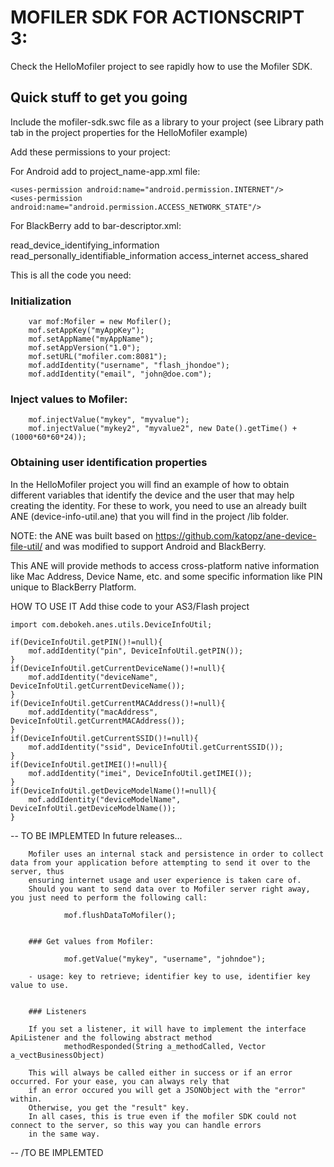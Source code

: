 # MOFILER SDK FOR ACTIONSCRIPT 3:

Check the HelloMofiler project to see rapidly how to use the Mofiler SDK.


## Quick stuff to get you going

Include the mofiler-sdk.swc file as a library to your project (see Library path tab in the project properties for the HelloMofiler example)

Add these permissions to your project: 

For Android add to project_name-app.xml file:

    <uses-permission android:name="android.permission.INTERNET"/>
    <uses-permission android:name="android.permission.ACCESS_NETWORK_STATE"/>


For BlackBerry add to bar-descriptor.xml:

   <permission>read_device_identifying_information</permission>
   <permission>read_personally_identifiable_information</permission>
   <permission>access_internet</permission>
   <permission>access_shared</permission>

This is all the code you need:

### Initialization

        var mof:Mofiler = new Mofiler();
        mof.setAppKey("myAppKey");
        mof.setAppName("myAppName");
        mof.setAppVersion("1.0");
        mof.setURL("mofiler.com:8081");
        mof.addIdentity("username", "flash_jhondoe");
        mof.addIdentity("email", "john@doe.com");

### Inject values to Mofiler:

  		mof.injectValue("mykey", "myvalue");
        mof.injectValue("mykey2", "myvalue2", new Date().getTime() + (1000*60*60*24));

### Obtaining user identification properties

In the HelloMofiler project you will find an example of how to obtain different variables that identify the device and the user that may help creating the identity. For these to work, you need to use an already built ANE (device-info-util.ane) that you will find in the project /lib folder.

NOTE: the ANE was built based on https://github.com/katopz/ane-device-file-util/ and was modified to support Android and BlackBerry. 

This ANE will provide methods to access cross-platform native information like Mac Address, Device Name, etc. and some specific information like PIN unique to BlackBerry Platform. 

HOW TO USE IT
Add thise code to your AS3/Flash project

    import com.debokeh.anes.utils.DeviceInfoUtil;

    if(DeviceInfoUtil.getPIN()!=null){
        mof.addIdentity("pin", DeviceInfoUtil.getPIN());
    }
    if(DeviceInfoUtil.getCurrentDeviceName()!=null){
        mof.addIdentity("deviceName", DeviceInfoUtil.getCurrentDeviceName());
    }
    if(DeviceInfoUtil.getCurrentMACAddress()!=null){
        mof.addIdentity("macAddress", DeviceInfoUtil.getCurrentMACAddress());
    }
    if(DeviceInfoUtil.getCurrentSSID()!=null){
        mof.addIdentity("ssid", DeviceInfoUtil.getCurrentSSID());
    }
    if(DeviceInfoUtil.getIMEI()!=null){
        mof.addIdentity("imei", DeviceInfoUtil.getIMEI());
    }
    if(DeviceInfoUtil.getDeviceModelName()!=null){
        mof.addIdentity("deviceModelName", DeviceInfoUtil.getDeviceModelName());
    }

-- TO BE IMPLEMTED
In future releases...

        Mofiler uses an internal stack and persistence in order to collect data from your application before attempting to send it over to the server, thus
        ensuring internet usage and user experience is taken care of.
        Should you want to send data over to Mofiler server right away, you just need to perform the following call:

                mof.flushDataToMofiler();


        ### Get values from Mofiler:

                mof.getValue("mykey", "username", "johndoe");

        - usage: key to retrieve; identifier key to use, identifier key value to use.


        ### Listeners

        If you set a listener, it will have to implement the interface ApiListener and the following abstract method
        		methodResponded(String a_methodCalled, Vector a_vectBusinessObject)

        This will always be called either in success or if an error occurred. For your ease, you can always rely that
        if an error occured you will get a JSONObject with the "error" within.
        Otherwise, you get the "result" key.
        In all cases, this is true even if the mofiler SDK could not connect to the server, so this way you can handle errors
        in the same way.
-- /TO BE IMPLEMTED


